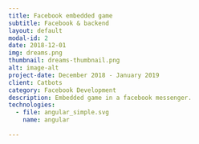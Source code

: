 ```yaml
---
title: Facebook embedded game
subtitle: Facebook & backend
layout: default
modal-id: 2
date: 2018-12-01
img: dreams.png
thumbnail: dreams-thumbnail.png
alt: image-alt
project-date: December 2018 - January 2019
client: Catbots
category: Facebook Development
description: Embedded game in a facebook messenger.
technologies: 
  - file: angular_simple.svg
    name: angular
  
---
```

